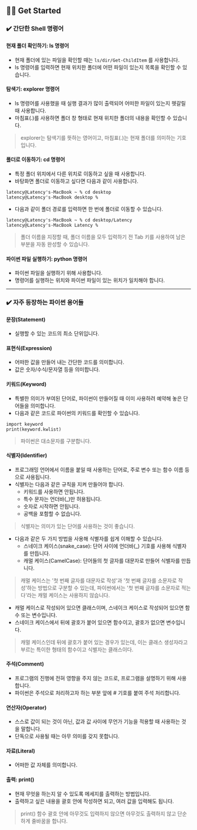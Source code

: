 ## 🏃🏻 Get Started

### ✔️ 간단한 Shell 명령어

#### 현재 폴더 확인하기: ls 명령어
  - 현재 폴더에 있는 파일을 확인할 때는 `ls/dir/Get-ChildItem` 를 사용합니다.
  - ls 명령어를 입력하면 현재 위치한 폴더에 어떤 파일이 있는지 목록을 확인할 수 있습니다.
#### 탐색기: explorer 명령어
  - ls 명령어를 사용했을 때 실행 결과가 많이 출력되어 어떠한 파일이 있는지 헷갈릴 때 사용합니다.
  - 마침표(.)를 사용하면 폴더 창 형태로 현재 위치한 폴더의 내용을 확인할 수 있습니다.
  > explorer는 탐색기를 뜻하는 영어이고, 마침표(.)는 현재 폴더를 의미하는 기호입니다.
#### 폴더로 이동하기: cd 명령어
  - 특정 폴더 위치에서 다른 위치로 이동하고 싶을 때 사용합니다.
  - 바탕화면 폴더로 이동하고 싶다면 다음과 같이 사용합니다.
  ```
  latency@Latency's-MacBook ~ % cd desktop
  latency@Latency's-MacBook desktop %
  ```
  - 다음과 같이 폴더 경로를 입력하면 한 번에 폴더로 이동할 수 있습니다.
  ```
  latency@Latency's-MacBook ~ % cd desktop/Latency
  latency@Latency's-MacBook Latency %
  ```
  > 폴더 이름을 지정할 때, 폴더 이름을 모두 입력하기 전 Tab 키를 사용하여 남은 부분을 자동 완성할 수 있습니다.
#### 파이썬 파일 실행하기: python 명령어
  - 파이썬 파일을 실행하기 위해 사용합니다.
  - 명령어를 실행하는 위치와 파이썬 파일이 있는 위치가 일치해야 합니다.

***

### ✔️ 자주 등장하는 파이썬 용어들

#### 문장(Statement)
  - 실행할 수 있는 코드의 최소 단위입니다.
#### 표현식(Expression)
  - 어떠한 값을 만들어 내는 간단한 코드를 의미합니다.
  - 값은 숫자/수식/문자열 등을 의미합니다.
#### 키워드(Keyword)
  - 특별한 의미가 부여된 단어로, 파이썬이 만들어질 때 이미 사용하려 예약해 놓은 단어들을 의미합니다.
  - 다음과 같은 코드로 파이썬의 키워드를 확인할 수 있습니다.
  ```
  import keyword
  print(keyword.kwlist)
  ```
  > 파이썬은 대소문자를 구분합니다.
#### 식별자(Identifier)
  - 프로그래밍 언어에서 이름을 붙일 때 사용하는 단어로, 주로 변수 또는 함수 이름 등으로 사용됩니다.
  - 식별자는 다음과 같은 규칙을 지켜 만들어야 합니다.
    + 키워드를 사용하면 안됩니다.
    + 특수 문자는 언더바(_)만 허용됩니다.
    + 숫자로 시작하면 안됩니다.
    + 공백을 포함할 수 없습니다.
  > 식별자는 의미가 있는 단어를 사용하는 것이 좋습니다.
  - 다음과 같은 두 가지 방법을 사용해 식별자를 쉽게 이해할 수 있습니다.
    + 스네이크 케이스(snake_case): 단어 사이에 언더바(_) 기호를 사용해 식별자를 만듭니다.
    + 캐멀 케이스(CamelCase): 단어들의 첫 글자를 대문자로 만들어 식별자를 만듭니다.
  > 캐멀 케이스는 '첫 번째 글자를 대문자로 작성'과 '첫 번째 글자를 소문자로 작성'하는 방법으로 구분할 수 있는데, 파이썬에서는 '첫 번째 글자를 소문자로 적는다'라는 캐멀 케이스는 사용하지 않습니다.
  - 캐멀 케이스로 작성되어 있으면 클래스이며, 스네이크 케이스로 작성되어 있으면 함수 또는 변수입니다.
  - 스네이크 케이스에서 뒤에 괄호가 붙어 있으면 함수이고, 괄호가 없으면 변수입니다.
  > 캐멀 케이스인데 뒤에 괄호가 붙어 있는 경우가 있는데, 이는 클래스 생성자라고 부르는 특이한 형태의 함수이고 식별자는 클래스이다.
#### 주석(Comment)
  - 프로그램의 진행에 전혀 영향을 주지 않는 코드로, 프로그램을 설명하기 위해 사용합니다.
  - 파이썬은 주석으로 처리하고자 하는 부분 앞에 # 기호를 붙여 주석 처리합니다.
#### 연산자(Operator)
  - 스스로 값이 되는 것이 아닌, 값과 값 사이에 무언가 기능을 적용할 때 사용하는 것을 말합니다.
  - 단독으로 사용될 때는 아무 의미를 갖지 못합니다.
#### 자료(Literal)
  - 어떠한 값 자체를 의미합니다.
#### 출력: print()
  - 현재 무엇을 하는지 알 수 있도록 메세지를 출력하는 방법입니다.
  - 출력하고 싶은 내용을 괄호 안에 작성하면 되고, 여러 값을 입력해도 됩니다.
  > print() 함수 괄호 안에 아무것도 입력하지 않으면 아무것도 출력하지 않고 단순하게 줄바꿈을 합니다.
